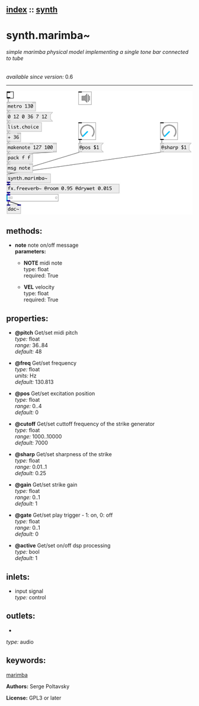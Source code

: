 [index](index.html) :: [synth](category_synth.html)
---

# synth.marimba~

###### simple marimba physical model implementing a single tone bar connected to tube

*available since version:* 0.6

---




[![example](../examples/img/synth.marimba~.jpg)](../examples/pd/synth.marimba~.pd)





## methods:

* **note**
note on/off message<br>
  __parameters:__
  - **NOTE** midi note<br>
    type: float <br>
    required: True <br>

  - **VEL** velocity<br>
    type: float <br>
    required: True <br>




## properties:

* **@pitch** 
Get/set midi pitch<br>
_type:_ float<br>
_range:_ 36..84<br>
_default:_ 48<br>

* **@freq** 
Get/set frequency<br>
_type:_ float<br>
_units:_ Hz<br>
_default:_ 130.813<br>

* **@pos** 
Get/set excitation position<br>
_type:_ float<br>
_range:_ 0..4<br>
_default:_ 0<br>

* **@cutoff** 
Get/set cuttoff frequency of the strike generator<br>
_type:_ float<br>
_range:_ 1000..10000<br>
_default:_ 7000<br>

* **@sharp** 
Get/set sharpness of the strike<br>
_type:_ float<br>
_range:_ 0.01..1<br>
_default:_ 0.25<br>

* **@gain** 
Get/set strike gain<br>
_type:_ float<br>
_range:_ 0..1<br>
_default:_ 1<br>

* **@gate** 
Get/set play trigger - 1: on, 0: off<br>
_type:_ float<br>
_range:_ 0..1<br>
_default:_ 0<br>

* **@active** 
Get/set on/off dsp processing<br>
_type:_ bool<br>
_default:_ 1<br>



## inlets:

* input signal<br>
_type:_ control



## outlets:

*  <br>
_type:_ audio



## keywords:

[marimba](keywords/marimba.html)






**Authors:** Serge Poltavsky




**License:** GPL3 or later






